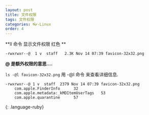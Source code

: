 ```yaml
---
layout: post
title: 文件权限
tags: 文件权限 
categories: 👓-Linux
order: 4
---
```


**ll 命令 显示文件权限 红色 **



`-rwxrwxr--@  1 v  staff   2.3K Nov 14 07:39 favicon-32x32.png`

**@ 是额外权限的意思….**



`ls -@l favicon-32x32.png`
用 -@l 命令 来查看详细信息.


~~~
-rwxrwxr--@ 1 v  staff  2379 Nov 14 07:39 favicon-32x32.png
    com.apple.FinderInfo      32 
    com.apple.metadata:_kMDItemUserTags   53 
    com.apple.quarantine      57 
~~~
{: .language-ruby}





















